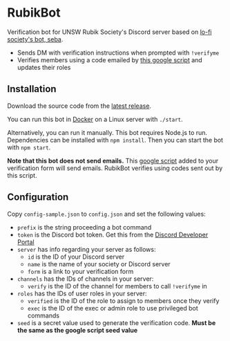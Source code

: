 # RubikBot
Verification bot for UNSW Rubik Society's Discord server based on [lo-fi society's bot, seba](https://github.com/mtsev/seba).

* Sends DM with verification instructions when prompted with `!verifyme`
* Verifies members using a code emailed by [this google script](https://github.com/mtsev/seba-form-script) and updates their roles

## Installation
Download the source code from the [latest release](https://github.com/mtsev/rubikbot/releases/latest).

You can run this bot in [Docker](https://docs.docker.com/get-docker/) on a Linux server with `./start`.

Alternatively, you can run it manually. This bot requires Node.js to run. Dependencies can be installed with `npm install`. Then you can start the bot with `npm start`.

**Note that this bot does not send emails.** This [google script](https://github.com/mtsev/seba-form-script) added to your verification form will send emails. RubikBot verifies using codes sent out by this script.

## Configuration
Copy `config-sample.json` to `config.json` and set the following values:

* `prefix` is the string proceeding a bot command
* `token` is the Discord bot token. Get this from the [Discord Developer Portal](https://discordapp.com/developers/applications/)
* `server` has info regarding your server as follows:
    - `id` is the ID of your Discord server
    - `name` is the name of your society or Discord server
    - `form` is a link to your verification form
* `channels` has the IDs of channels in your server:
    - `verify` is the ID of the channel for members to call `!verifyme` in
* `roles` has the IDs of user roles in your server:
    - `verified` is the ID of the role to assign to members once they verify
    - `exec` is the ID of the exec or admin role to use privileged bot commands
* `seed` is a secret value used to generate the verification code. **Must be the same as the google script seed value**
